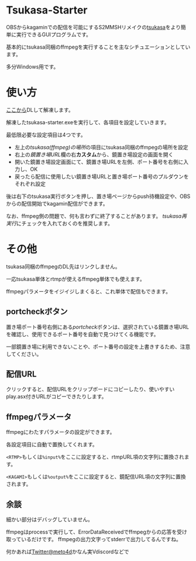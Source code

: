 ﻿# Tsukasa-Starter

OBSからkagaminでの配信を可能にするS2MMSHリメイクの[tsukasa](https://github.com/shinji3/tsukasa.exe)をより簡単に実行できるGUIプログラムです。

基本的にtsukasa同梱のffmpegを実行することを主なシチュエーションとしています。

多分Windows用です。

# 使い方

[ここから](https://github.com/meto4d/tsukasa-starter/release)DLして解凍します。

解凍したtsukasa-starter.exeを実行して、各項目を設定していきます。

最低限必要な設定項目は4つです。
- 左上の*tsukasa(ffmpeg)の場所*の項目にtsukasa同梱のffmpegの場所を設定
- 右上の*鏡置き場URL*欄の右**カスタム**から、鏡置き場設定の画面を開く
- 開いた鏡置き場設定画面にて、鏡置き場URLを左側、ポート番号を右側に入力し、OK
- 戻ったら配信に使用したい鏡置き場URLと置き場ポート番号のプルダウンをそれぞれ設定

後は右下のtsukasa実行ボタンを押し、置き場ページからpush待機設定や、OBSからの配信開始でkagamin配信ができます。


なお、ffmpeg側の問題で、何も言わずに終了することがあります。
*tsukasa再実行*にチェックを入れておくのを推奨します。


# その他

tsukasa同梱のffmpegのDL先はリンクしません。

一応tsukasa単体とrtmpが使えるffmpeg単体でも使えます。

ffmpegパラメータをイジイジしまくると、これ単体で配信もできます。

## portcheckボタン

置き場ポート番号右側にある*portcheck*ボタンは、選択されている鏡置き場URLを確認し、使用できるポート番号を自動で見つけてくる機能です。

一部鏡置き場に利用できないことや、ポート番号の設定を上書きするため、注意してください。

## 配信URL

クリックすると、配信URLをクリップボードにコピーしたり、使いやすいplay.asx付きURLがコピーできたりします。

## ffmpegパラメータ

ffmpegにわたすパラメータの設定ができます。

各設定項目に自動で置換してくれます。

`<RTMP>`もしくは`%input%`をここに設定すると、rtmpURL項の文字列に置換されます。

`<KAGAMI>`もしくは`%output%`をここに設定すると、鏡配信URL項の文字列に置換されます。

## 余談

細かい部分はデバッグしていません。

ffmpegはprocessで実行して、ErrorDataReceivedでffmpegからの応答を受け取っているだけです。
ffmpegの出力文字ってstderrで出力してるんですね。

何かあれば[Twitter@meto4d](https://twitter.com/meto4d)かなん実Vdiscordなどで
